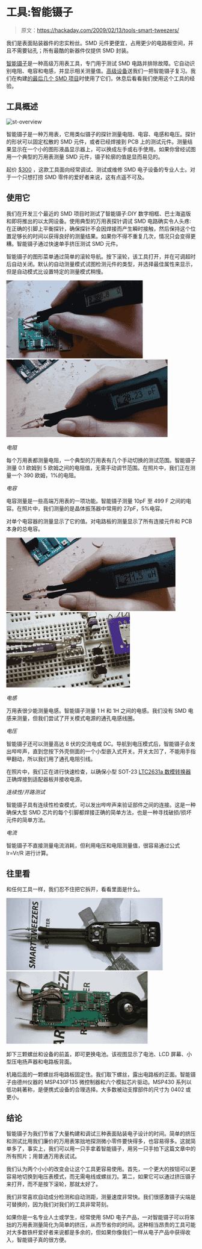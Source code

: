 # 工具:智能镊子

> 原文：<https://hackaday.com/2009/02/13/tools-smart-tweezers/>

我们是表面贴装器件的忠实粉丝。SMD 元件更便宜，占用更少的电路板空间，并且不需要钻孔；所有最酷的新器件仅提供 SMD 封装。

[智能镊子](http://www.advancedevices.com/products_tw.htm)是一种高级万用表工具，专门用于测试 SMD 电路并排除故障。它自动识别电阻、电容和电感，并显示相关测量值。[高级设备](http://www.advancedevices.com/)送我们一把智能镊子复习。我们在构建[的最后几个 SMD 项目](http://hackaday.com/category/how-to/)时使用了它们，休息后看看我们使用这个工具的经验。

## 工具概述

![st-overview](img/e571538c27d9241dfb9f810cf039866c.png "st-overview")

智能镊子是一种万用表，它用类似镊子的探针测量电阻、电容、电感和电压。探针的形状可以固定松散的 SMD 元件，或者已经焊接到 PCB 上的测试元件。测量结果显示在一个小的图形液晶显示器上，可以换成左手或右手使用。如果你曾经试图用一个典型的万用表测量 SMD 元件，镊子轮廓的值是显而易见的。

起价 [$300](https://smarttweezers.3dcartstores.com/) ，这款工具面向经常调试、测试或维修 SMD 电子设备的专业人士。对于一个只想打捞 SMD 零件的爱好者来说，这有点遥不可及。

## 使用它

我们在开发三个最近的 SMD 项目时测试了智能镊子:DIY 数字相框、巴士海盗版和即将推出的以太网设备。使用典型的万用表探针调试 SMD 电路确实令人头疼:在正确的引脚上平衡探针，确保探针不会因焊接而产生瞬时接触，然后保持这个位置足够长的时间以获得良好的测量结果。如果你不得不重复几次，情况只会变得更糟。智能镊子通过快速单手挤压测试 SMD 元件。

智能镊子的图形菜单通过简单的滚轮导航。按下滚轮，该工具打开，并在可调超时后自动关闭。默认的自动测量模式试图检测元件的类型，并选择最佳属性来显示，但是自动模式比设置特定的测量模式稍慢。

 [![st-r](img/aaf1822c91e8f530f5a161f1bf66d361.png "st-r")](https://hackaday.com/2009/02/13/tools-smart-tweezers/st-r/)  [![st-c](img/b8e7cd13f169d59ea96508038739abdc.png "st-c")](https://hackaday.com/2009/02/13/tools-smart-tweezers/st-c/) 

*电阻*

每个万用表都测量电阻，一个典型的万用表有几个手动切换的测试范围。智能镊子测量 0.1 欧姆到 5 欧姆之间的电阻值，无需手动调节范围。在照片中，我们正在测量一个 390 欧姆，1%的电阻。

*电容*

电容测量是一些高端万用表的一项功能。智能镊子测量 10pF 至 499 F 之间的电容。在照片中，我们测量的是晶体振荡器中常用的 27pF，5%电容。

对单个电容器的测量显示了它的值。对电路板的测量显示了所有连接元件和 PCB 本身的总电容。

 [![st-l](img/6edce1c6727cd7a33011881e0e00a941.png "st-l")](https://hackaday.com/2009/02/13/tools-smart-tweezers/st-l/)  [![st-close-tweeze](img/c9ff1611367c142acfb25629157b4753.png "st-close-tweeze")](https://hackaday.com/2009/02/13/tools-smart-tweezers/st-close-tweeze/) 

*电感*

万用表很少能测量电感。智能镊子测量 1 H 和 1H 之间的电感。我们没有 SMD 电感来测量，但我们尝试了开关模式电源的通孔电感线圈。

*电压*

智能镊子还可以测量高达 8 伏的交流电或 DC。导航到电压模式后，智能镊子会发出哔哔声，直到您按下外壳侧面的一个小型嵌入式开关。开关太凹了，不能用手指甲翻动，所以我们用了通孔电阻引线。

在照片中，我们正在进行快速检查，以确保小型 SOT-23 [LTC2631a 数模转换器](http://hackaday.com/2009/02/09/parts-ltc2631a-i2c-digital-to-analog-converter/)正确焊接到适配器板并接收电源。

*连续性/开路测试*

智能镊子具有连续性检查模式，可以发出哔哔声来验证部件之间的连接。这是一种确保大型 SMD 芯片的每个引脚都焊接正确的简单方法，也是一种寻找破损/损坏元件的简单方法。

*电流*

智能镊子不直接测量电流消耗，但利用电压和电阻测量值，很容易通过公式 Ir=Vr/R 进行计算。

## 往里看

和任何工具一样，我们忍不住把它拆开，看看里面是什么。

 [![st-open1](img/50a4a1e905c6eee529f2de7697ab5bff.png "st-open1")](https://hackaday.com/2009/02/13/tools-smart-tweezers/st-open1/)  [![st-open2](img/93318de16669229d47c9d86f26f68786.png "st-open2")](https://hackaday.com/2009/02/13/tools-smart-tweezers/st-open2/) 

卸下三颗螺丝和设备的前盖，即可更换电池。该视图显示了电池、LCD 屏幕、小型压电扬声器和电路板背面。

机箱后面的一颗螺丝将电路板固定住。我们取下螺丝，露出电路板的正面。智能镊子由德州仪器的 MSP430F135 微控制器和六个模拟芯片驱动。MSP430 系列以低功耗著称，是便携式设备的合理选择。大多数被动支撑部件的尺寸为 0402 或更小。

## 结论

智能镊子为我们节省了大量构建和调试三种表面贴装电子设计的时间。简单的挤压和测试比用我们廉价的万用表笨拙地探测微小零件要快得多，也容易得多。这就简单多了，事实上，我们可以用一只手拿着智能镊子，用另一只手拍下这篇文章中的所有照片；用普通万用表试试。

我们认为两个小小的改变会让这个工具更容易使用。首先，一个更大的按钮可以更容易地切换到电压表模式，而无需电线或螺丝刀。第二，如果它可以通过挤压镊子来打开，而不是按下滚轮，那就太好了。

我们非常喜欢自动成分检测和自动测距，测量速度非常快。我们很感激镊子尖端是可替换的，因为我们对我们的工具非常苛刻。

如果你是一名专业人士或学生，经常使用 SMD 电子产品，一对智能镊子可以将笨拙的万用表测量简化为简单的挤压，从而节省你的时间。这种相当昂贵的工具可能对大多数铁杆爱好者来说都是多余的，但如果你像我们一样从电子产品中获得收入，智能镊子真的很方便。
